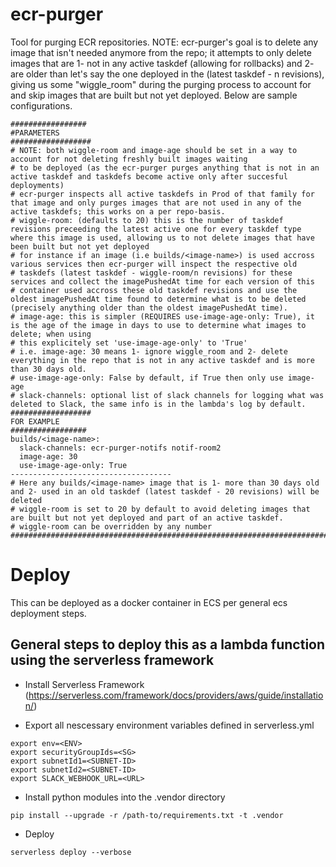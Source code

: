 # ecr-purger
Tool for purging ECR repositories. NOTE: ecr-purger's goal is to delete any image that isn't needed anymore from the repo; it attempts to only delete images
that are 1- not in any active taskdef (allowing for rollbacks) and 2- are older than let's say the one deployed in the
(latest taskdef - n revisions), giving us some "wiggle_room" during the purging process to account for and skip images that are built but not yet deployed. Below are sample configurations.
```
#################
#PARAMETERS
##################
# NOTE: both wiggle-room and image-age should be set in a way to account for not deleting freshly built images waiting 
# to be deployed (as the ecr-purger purges anything that is not in an active taskdef and taskdefs become active only after succesful deployments)
# ecr-purger inspects all active taskdefs in Prod of that family for that image and only purges images that are not used in any of the active taskdefs; this works on a per repo-basis.
# wiggle-room: (defaults to 20) this is the number of taskdef revisions preceeding the latest active one for every taskdef type where this image is used, allowing us to not delete images that have been built but not yet deployed 
# for instance if an image (i.e builds/<image-name>) is used accross various services then ecr-purger will inspect the respective old 
# taskdefs (latest taskdef - wiggle-room/n revisions) for these services and collect the imagePushedAt time for each version of this 
# container used accross these old taskdef revisions and use the oldest imagePushedAt time found to determine what is to be deleted (precisely anything older than the oldest imagePushedAt time).
# image-age: this is simpler (REQUIRES use-image-age-only: True), it is the age of the image in days to use to determine what images to delete; when using 
# this explicitely set 'use-image-age-only' to 'True'
# i.e. image-age: 30 means 1- ignore wiggle_room and 2- delete everything in the repo that is not in any active taskdef and is more than 30 days old.
# use-image-age-only: False by default, if True then only use image-age
# slack-channels: optional list of slack channels for logging what was deleted to Slack, the same info is in the lambda's log by default. 
##################
FOR EXAMPLE
#################
builds/<image-name>:
  slack-channels: ecr-purger-notifs notif-room2
  image-age: 30
  use-image-age-only: True 
------------------------------------
# Here any builds/<image-name> image that is 1- more than 30 days old and 2- used in an old taskdef (latest taskdef - 20 revisions) will be deleted
# wiggle-room is set to 20 by default to avoid deleting images that are built but not yet deployed and part of an active taskdef.
# wiggle-room can be overridden by any number
#############################################################################
```
# Deploy
This can be deployed as a docker container in ECS per general ecs deployment steps.

## General steps to deploy this as a lambda function using the serverless framework

- Install Serverless Framework (https://serverless.com/framework/docs/providers/aws/guide/installation/)

- Export all nescessary environment variables defined in serverless.yml

```
export env=<ENV>
export securityGroupIds=<SG>
export subnetId1=<SUBNET-ID>
export subnetId2=<SUBNET-ID>
export SLACK_WEBHOOK_URL=<URL>

```

- Install python modules into the .vendor directory 
```
pip install --upgrade -r /path-to/requirements.txt -t .vendor
```

- Deploy
```
serverless deploy --verbose
```
